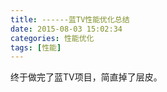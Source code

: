 ```yaml
---
title: ------蓝TV性能优化总结
date: 2015-08-03 15:02:34
categories: 性能优化
tags: [性能]
---
```


终于做完了蓝TV项目，简直掉了层皮。
